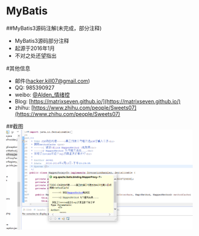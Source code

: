 # MyBatis
##MyBatis3源码注解(未完成，部分注释)
* MyBatis3源码部分注释
* 起源于2016年1月
* 不对之处还望指出

#其他信息
* 邮件(hacker.kill07@gmail.com)
* QQ: 985390927
* weibo: [@Alden_情绪控](http://weibo.com/Sweets07)
* Blog: [https://matrixseven.github.io/](https://matrixseven.github.io/)
* zhihu: [https://www.zhihu.com/people/Sweets07](https://www.zhihu.com/people/Sweets07)

##截图
![@Alden_情绪控](截图.png)